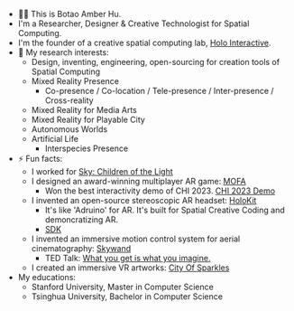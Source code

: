 
- 👨‍🦱 This is Botao Amber Hu.
- I'm a Researcher, Designer & Creative Technologist for Spatial Computing.
- I'm the founder of a creative spatial computing lab, [Holo Interactive](https://github.com/holoi). 
- 🔭 My research interests:
  - Design, inventing, engineering, open-sourcing for creation tools of Spatial Computing
  - Mixed Reality Presence
    - Co-presence / Co-location / Tele-presence / Inter-presence / Cross-reality
  - Mixed Reality for Media Arts
  - Mixed Reality for Playable City
  - Autonomous Worlds
  - Artificial Life 
    - Interspecies Presence
- ⚡ Fun facts: 
  - I worked for [Sky: Children of the Light](https://apps.apple.com/us/app/sky-children-of-the-light/id1462117269)
  - I designed an award-winning multiplayer AR game: [MOFA](https://mofa.ar)
    - Won the best interactivity demo of CHI 2023. [CHI 2023 Demo](https://dl.acm.org/doi/abs/10.1145/3544549.3583935)
  - I invented an open-source stereoscopic AR headset: [HoloKit](https://holokit.io)
    - It's like 'Adruino' for AR. It's built for Spatial Creative Coding and demoncratizing AR.
    - [SDK](https://github.com/holoi/holokit-unity-sdk)
  - I invented an immersive motion control system for aerial cinematography: [Skywand](https://skywand.com)
    - TED Talk: [What you get is what you imagine.](https://www.youtube.com/watch?v=gR5L72EYjrA)
  - I created an immersive VR artworks: [City Of Sparkles](https://cityofsparkles.art)
- My educations:
  - Stanford University, Master in Computer Science
  - Tsinghua University, Bachelor in Computer Science

